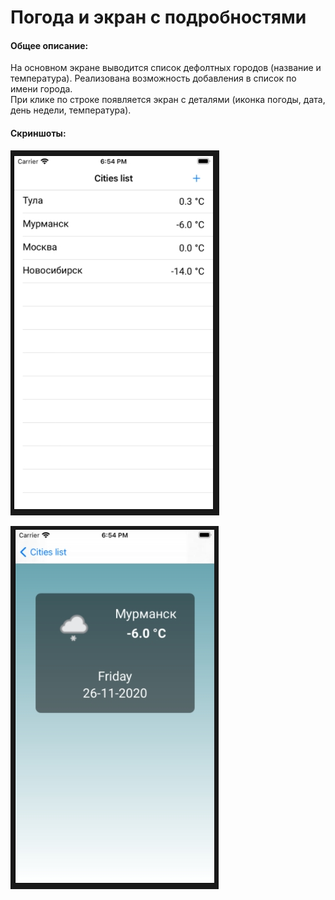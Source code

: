 Погода и экран с подробностями
========================
#### Общее описание:
На основном экране выводится список дефолтных городов (название и температура). Реализована возможность добавления в список по имени города.  
При клике по строке появляется экран с деталями (иконка погоды, дата, день недели, температура).
    
#### Скриншоты:  
![](screenshots/main.jpg)
  
  
![](screenshots/details.jpg)

